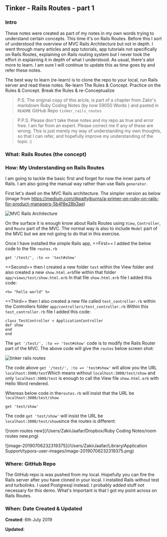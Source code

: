 ## Tinker - Rails Routes - part 1

### Intro

These notes were created as part of my notes in my own words trying to understand certain concepts. This time it's on Rails Routes. Before this I sort of understood the overview of MVC Rails Architecture but not in depth. I went through many articles and app tutorials, app tutorials not specifically on Rails Routes, explaining on Rails routing system but I never took the effort in explaining it in depth of what I understood. As usual, there's alot more to learn. I am sure I will continue to update this as time goes by and refer these notes. 

The best way to learn (re-learn) is to clone the repo to your local, run Rails server and read these notes. Re-learn The Rules & Concept. Practice on the Rules & Concept. Break the Rules & re-Conceptualize



> P.S. The original copy of this aricle, is part of a chapter from Zakir's markdown Ruby Coding Notes (by now 59050 Words ) and pasted in `README` GitHub Repo `tinker_rails_routes`



> P.P.S. Please don't take these notes and my repo as true and error free. I am far from an expert. Please correct me if any of these are wrong. This is just merely my way of understanding my own thoughts, so that I can refer, and hopefully improve my understanding of the topic :)

### What: Rails Routes (the concept)



### How: My Understanding on Rails Routes

I am going to tackle the basic first and forget for now the inner parts of Rails. I am also going the manual way rather than use Rails `generator`. 

First let's dwell on the MVC Rails architecture. The simpler version as below (image from https://medium.com/@pattyjburns/a-primer-on-ruby-on-rails-for-product-managers-5b4f8e28b3ae)

![MVC Rails Architecture](https://miro.medium.com/max/700/1*SIW0API8ctEEyVbZ2V4KIg.png)

On the surface it is enough know about Rails Routes using `View`, `Controller`, and `Route` part of the MVC. The normal way is also to include `Model` part of the MVC but we are not going to do that in this exercise. 

Once I have installed the simple Rails app, ==First== I added the below code to the file `routes.rb` 

```
get '/test/', :to => 'test#show'
```



==Second== then I created a new folder `test` within the View folder and also created a new `show.html.erb`file within that folder `app/views/test/show.html.erb` In that file `show.html.erb` file I added this code:

```
<%= "hello world" %>
```

==Third== then I also created a new file called `test_controller.rb` within the Controllers folder `app/controllers/test_controller.rb` Within this `test_controller.rb` file I added this code:

```
class TestController < ApplicationController
def show
end
end
```



The `get '/test/', :to => 'test#show'`  code is to modify the Rails Router part of the MVC. The above code will give the `routes` below screen shot:

![tinker rails routes](http://ww1.sinaimg.cn/large/006tNc79gy1g4rgaq8xrbj309800za9z.jpg)

The code above `get '/test/', :to => 'test#show'` will allow you the URL `localhost:3000/test`Which means without `localhost:3000/test/show` and only `localhost:3000/test` is enough to call the View file `show.html.erb` with Hello Word rendered. 

Whereas below code in the`routes.rb` will insist that the URL be `localhost:3000/test/show`

```
get 'test/show'
```

The code `get 'test/show'` will insist the URL be `localhost:3000/test/show`since the routes is different:

![room routes new](/Users/ZakirJaafar/Dropbox/Ruby Coding Notes/room routes new.png)

![image-20190706232319375](/Users/ZakirJaafar/Library/Application Support/typora-user-images/image-20190706232319375.png)

### Where: GitHub Repo

The GitHub repo is was pushed from my local. Hopefully you can fire the Rails server after you have cloned in your local. I installed Rails without test and turbolinks. I used Postgresql instead. I probably added stuff not necessary for this demo. What's important is that I got my point across on Rails Routes.  

### When: Date Created & Updated

**Created**:  6th July 2019

**Updated**: 
